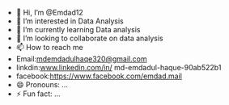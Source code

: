 - 👋 Hi, I’m @Emdad12
- 👀 I’m interested in Data Analysis
- 🌱 I’m currently learning Data analysis
- 💞️ I’m looking to collaborate on data analysis
- 📫 How to reach me
- Email:mdemdadulhaqe320@gmail.com
- linkdin:www.linkedin.com/in/
md-emdadul-haque-90ab522b1
- facebook:https://www.facebook.com/emdad.mail
- 😄 Pronouns: ...
- ⚡ Fun fact: ...

<!---
Emdad12/Emdad12 is a ✨ special ✨ repository because its `README.md` (this file) appears on your GitHub profile.
You can click the Preview link to take a look at your changes.
--->
